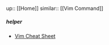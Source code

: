 up:: [[Home]]
similar:: [[Vim Command]]



##### helper
- [Vim Cheat Sheet](https://vim.rtorr.com/)
